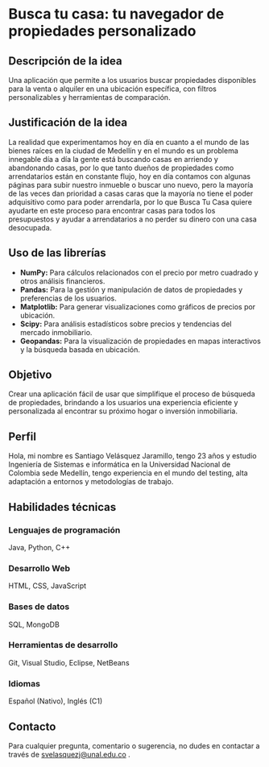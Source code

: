 # Busca tu casa: tu navegador de propiedades personalizado
## Descripción de la idea
Una aplicación que permite a los usuarios buscar propiedades disponibles para la venta o alquiler en una ubicación específica, con filtros personalizables y herramientas de comparación.

## Justificación de la idea
La realidad que experimentamos hoy en día en cuanto a el mundo de las bienes raíces en la ciudad de Medellín y en el mundo es un problema innegable día a día la gente está buscando casas en arriendo y abandonando casas, por lo que tanto dueños de propiedades como arrendatarios están en constante flujo, hoy en día contamos con algunas páginas para subir nuestro inmueble o buscar uno nuevo, pero la mayoría de las veces dan prioridad a casas caras que la mayoría no tiene el poder adquisitivo como para poder arrendarla, por lo que Busca Tu Casa quiere ayudarte en este proceso para encontrar casas para todos los presupuestos y ayudar a arrendatarios a no perder su dinero con una casa desocupada.

## Uso de las librerías
- **NumPy:** Para cálculos relacionados con el precio por metro cuadrado y otros análisis financieros.
- **Pandas:** Para la gestión y manipulación de datos de propiedades y preferencias de los usuarios.
- **Matplotlib:** Para generar visualizaciones como gráficos de precios por ubicación.
- **Scipy:** Para análisis estadísticos sobre precios y tendencias del mercado inmobiliario.
- **Geopandas:** Para la visualización de propiedades en mapas interactivos y la búsqueda basada en ubicación.

## Objetivo
Crear una aplicación fácil de usar que simplifique el proceso de búsqueda de propiedades, brindando a los usuarios una experiencia eficiente y personalizada al encontrar su próximo hogar o inversión inmobiliaria.

## Perfil
Hola, mi nombre es Santiago Velásquez Jaramillo, tengo 23 años y estudio Ingeniería de Sistemas e informática en la Universidad Nacional de Colombia sede Medellín, tengo experiencia en el mundo del testing, alta adaptación a entornos y metodologías de trabajo.

## Habilidades técnicas
### Lenguajes de programación
Java, Python, C++
### Desarrollo Web
HTML, CSS, JavaScript
### Bases de datos
SQL, MongoDB
### Herramientas de desarrollo
Git, Visual Studio, Eclipse, NetBeans
### Idiomas
Español (Nativo), Inglés (C1)

## Contacto
Para cualquier pregunta, comentario o sugerencia, no dudes en contactar a través de svelasquezj@unal.edu.co .
